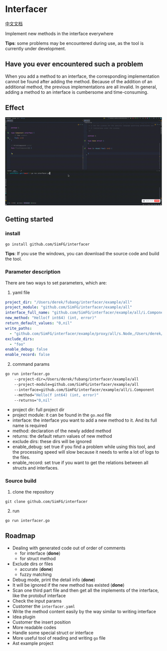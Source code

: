 # Interfacer
[中文文档](README_CN.md)

Implement new methods in the interface everywhere

**Tips**: some problems may be encountered during use, as the tool is currently under development.

## Have you ever encountered such a problem
When you add a method to an interface, the corresponding implementation cannot be found after adding the method. 
Because of the addition of an additional method, the previous implementations are all invalid. 
In general, adding a method to an interface is cumbersome and time-consuming.

## Effect
![effect](effect.gif)

## Getting started
### install
```shell
go install github.com/SimFG/interfacer
```
**Tips**: If you use the windows, you can download the source code and build the tool.

### Parameter description
There are two ways to set parameters, which are:
1. yaml file
```yaml
project_dir: "/Users/derek/fubang/interfacer/example/all"
project_module: "github.com/SimFG/interfacer/example/all"
interface_full_name: "github.com/SimFG/interfacer/example/all/i.Component"
new_method: "Hello(f int64) (int, error)"
return_default_values: "0,nil"
write_paths:
  - "github.com/SimFG/interfacer/example/proxy/all/s.Node,/Users/derek/xxx/interfacer/example/all/s/st.go"
exclude_dirs:
  - "foo"
enable_debug: false
enable_record: false
```
2. command params
```bash
go run interfacer.go
    --project-dir=/Users/derek/fubang/interfacer/example/all
    --project-module=github.com/SimFG/interfacer/example/all 
    --interface=github.com/SimFG/interfacer/example/all/i.Component 
    --method="Hello(f int64) (int, error)" 
    --returns="0,nil"
```
- project dir: full project dir
- project module: it can be found in the `go.mod` file
- interface: the interface you want to add a new method to it. And its full name is required
- method: declaration of the newly added method
- returns: the default return values of new method
- exclude dirs: these dirs will be ignored
- enable_debug: set true if you find a problem while using this tool, and the processing speed will slow because it needs to write a lot of logs to the files.
- enable_record: set true if you want to get the relations between all structs and interfaces.

### Source build
1. clone the repository
```shell
git clone github.com/SimFG/interfacer
```
2. run
```shell
go run interfacer.go
```

## Roadmap
- Dealing with generated code out of order of comments
  - for interface (**done**)
  - for struct method
- Exclude dirs or files
  - accurate (**done**)
  - fuzzy matching
- Debug mode, print the detail info (**done**)
- It will be ignored if the new method has existed (**done**)
- Scan one third part file and then get all the implements of the interface, like the protobuf interface
- Check the input params
- Customer the `interfacer.yaml`
- Write the method content easily by the way similar to writing interface
- Idea plugin
- Customer the insert position
- More readable codes
- Handle some special struct or interface
- More useful tool of reading and writing `go` file
- Ast example project